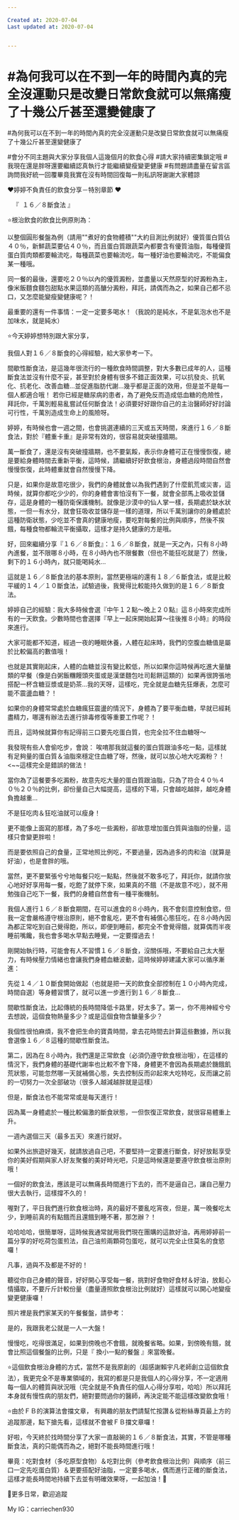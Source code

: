 ```yaml
---

Created at: 2020-07-04
Last updated at: 2020-07-04


---
```


# #為何我可以在不到一年的時間內真的完全沒運動只是改變日常飲食就可以無痛瘦了十幾公斤甚至還變健康了


#為何我可以在不到一年的時間內真的完全沒運動只是改變日常飲食就可以無痛瘦了十幾公斤甚至還變健康了

#會分不同主題與大家分享我個人這幾個月的飲食心得
#請大家持續密集鎖定哦
#我現在還是胖呀還要繼續認真執行才能繼續變瘦變更健康
#有問題請盡量在留言區詢問我好統一回覆畢竟我實在沒有時間回復每一則私訊呀謝謝大家體諒

❤️婷婷不負責任的飲食分享－特別章節 ❤️

   『  １６／８斷食法 』

⭐️根治飲食的飲食比例原則為：

以整個圓形餐盤為例（請用""煮好的食物體積""大約目測比例就好）優質蛋白質佔４０％，新鮮蔬菜要佔４０％，而且蛋白質跟蔬菜內都要含有優質油脂，每種優質蛋白質肉類都要輪流吃，每種蔬菜也要輪流吃，每一種好油也要輪流吃，不能偏食某一種哦。

同一餐的最後，還要吃２０％以內的優質澱粉，並盡量以天然原型的好澱粉為主，像米飯麵食麵包甜點水果這類的高醣分澱粉，拜託，請偶而為之，如果自己都不忌口，又怎麼能變瘦變健康呢？！

最重要的還有一件事情：一定一定要多喝水！（我說的是純水，不是氣泡水也不是加味水，就是純水）

⭐️今天婷婷想特別跟大家分享，

我個人對１６／８斷食的心得經驗，給大家參考一下。

間歇性斷食法，是這幾年很流行的一種飲食時間調整，對大多數已成年的人，這種斷食法並沒有什麼不妥，甚至對於身體有很多不錯正面效果，可以抗發炎、抗氧化、抗老化、改善血糖…並促進脂肪代謝...幾乎都是正面的效用，但是並不是每一個人都適合哦！
若你已經是糖尿病的患者，為了避免反而造成低血糖的危險性，拜託你，千萬別輕易亂嘗試任何斷食法！必須要好好跟你自己的主治醫師好好討論可行性，千萬別造成生命上的風險呀。

婷婷，有時候也會一週之間，也會挑選連續的三天或五天時間，來進行１６／８斷食法，對於『體重卡重』是非常有效的，很容易就突破撞牆期。

萬一斷食了，還是沒有突破撞牆期，也不要氣餒，表示你身體可正在慢慢恢復，總是要給身體時間去重新平衡，這時候，請繼續好好飲食根治，身體過段時間自然會慢慢恢復，此時體重就會自然慢慢下降。

只是，如果你是故意吃很少，我們的身體就會以為我們遇到了什麼飢荒或災害，這時候，就算你都吃少少的，你的身體會害怕沒有下一餐，就會全部馬上吸收並儲存，這是身體的一種防衛保護機制。就像是沙漠中的仙人掌一樣，長期處於缺水狀態，一但一有水分，就會狂吸收並儲存是一樣的道理，所以千萬別讓你的身體處於這種防衛狀態，少吃並不會真的健康地瘦，要吃對每餐的比例與順序，然後不挨餓，每種食物都輪流平衡攝取，這樣才是持久健康的方是哦。

好，回來繼續分享『１６／８斷食』：１６／８斷食，就是一天之內，只有８小時內進餐，並不限哪８小時，在８小時內也不限餐數（但也不能狂吃就是了）然後，剩下的１６小時內，就只能喝純水...

這就是１６／８斷食法的基本原則，當然更極端的還有１８／６斷食法，或是比較平緩的１４／１０斷食法，試驗過後，我覺得比較能持久做到的是１６／８斷食法。

婷婷自己的經驗：我大多時候會選『中午１２點～晚上２０點』這８小時來完成所有的一天飲食。少數時間也會選擇『早上一起床開始起算～往後推８小時』的時段來進行。

大家可能都不知道，經過一夜的睡眠休養，人體在起床時，我們的空腹血糖值是屬於比較偏高的數值哦！

也就是其實剛起床，人體的血糖並沒有變比較低，所以如果你這時候再吃進大量醣類的早餐（像是白粥飯糰饅頭夾蛋或是漢堡麵包吐司鬆餅這類的）如果再很誇張地搭配一杯含糖豆漿或是奶茶...我的天呀，這樣吃，完全就是血糖先狂爆表，怎麼可能不震盪血糖？！

如果你的身體常常處於血糖瘋狂震盪的情況下，身體為了要平衡血糖，早就已經耗盡精力，哪還有辦法去進行排毒修復等重要工作呢？！

而且，這時候就算你有記得前三口要先吃蛋白質，也完全拉不住血糖呀～

我發現有些人會偷吃步，會說：
唉唷那我就這餐的蛋白質跟油多吃一點，這樣就有足夠量的蛋白質＆油脂來穩定住血糖了呀，然後，就可以放心地大吃澱粉？！<~~這樣完全是錯誤的做法！

當你為了這餐要多吃澱粉，故意先吃大量的蛋白質跟油脂，只為了符合４０％４０％２０％的比例，卻份量自己大幅提高，這樣的下場，只會越吃越胖，越吃身體負擔越重...

不是狂吃肉＆狂吃油就可以瘦身！

更不能像上面寫的那樣，為了多吃一些澱粉，卻故意增加蛋白質與油脂的份量，這樣只會變更胖啦！

而是要依照自己的食量，正常地照比例吃，不要過量，因為過多的肉和油（就算是好油），也是會胖的哦。

當然，更不要緊張兮兮地每餐只吃一點點，然後就不敢多吃了，拜託你，就請你放心地好好享用每一餐，吃飽了就停下來，如果真的不餓（不是故意不吃），就不用勉強自己吃下一餐，我們的身體自然會有一種平衡機制。

我個人進行１６／８斷食期間，在可以進食的８小時內，我不會刻意控制食慾，但我一定會嚴格遵守根治原則，絕不會亂吃，更不會有補償心態狂吃，在８小時內因為都正常吃到自己覺得飽，所以，即便到睡前，都完全不會覺得餓，就算偶而半夜睡前嘴饞，我也會多喝水早點去睡覺，一定要撐過去！

剛開始執行時，可能會有人不習慣１６／８斷食，沒關係哦，不要給自己太大壓力，有時候壓力情緒也會讓我們身體血糖波動，這時候婷婷建議大家可以循序漸進：

先從１４／１０斷食開始做起（也就是把一天的飲食全部控制在１０小時內完成，時間自選）等身體習慣了，就可以進一步進行到１６／８斷食...

間歇性斷食法，比起傳統的長時間降低卡路里，好太多了。第一，你不用神經兮兮去想說，這個食物熱量多少？或是這個食物含醣量多少？

我個性很怕麻煩，我不會把生命的寶貴時間，拿去花時間去計算這些數據，所以我會選像１６／８這種的間歇性斷食法。

第二，因為在８小時內，我們還是正常飲食（必須仍遵守飲食根治哦），在這樣的情況下，我們身體的基礎代謝率也比較不會下降，身體更不會因為長期處於饑餓飢荒狀態，可能忽然哪一天就補償心態，失去控制反而卯起來大吃特吃，反而讓之前的一切努力一次全部破功（很多人越減越胖就是這樣）

但是，斷食法也不能常常或是每天進行！

因為萬一身體處於一種比較偏激的斷食狀態，一但恢復正常飲食，就很容易體重上升。

一週內選個三天（最多五天）來進行就好。

如果外出旅遊好幾天，就請放過自己吧，不要堅持一定要進行斷食，好好放鬆享受你的美好假期與家人好友聚餐的美好時光吧，只是這時候還是要遵守飲食根治原則哦！

一個好的飲食法，應該是可以無痛長時間進行下去的，而不是逼自己，讓自己壓力很大去執行，這樣撐不久的！

喔對了，平日我們進行飲食根治時，真的最好不要亂吃宵夜，但是，萬一晚餐吃太少，到睡前真的有點餓而且還餓到睡不著，那怎辦？！

哈哈哈哈，很簡單呀，這時候我通常就用我們現在團購的這款好油，再用婷婷前一篇分享的好吃荷包蛋煎法，自己油煎兩顆荷包蛋吃，就可以完全止住莫名的食慾囉！

凡事，過與不及都是不好的！

聽從你自己身體的聲音，好好開心享受每一餐，挑對好食物好食材＆好油，放鬆心情攝取，不要斤斤計較份量（盡量遵照飲食根治比例就好）這樣就可以開心地變瘦變更健康囉！

照片裡是我們家某天的午餐餐盤，請參考：

是的，我跟我老公就是一人一大盤！

慢慢吃，吃得很滿足，如果到傍晚也不會餓，就晚餐省略。如果，到傍晚有餓，就會比照這個餐盤的比例，只是『 換小一點的餐盤 』來當晚餐。

⭐️這個飲食根治身體的方式，當然不是我原創的（超感謝賴宇凡老師創立這個飲食法），我更完全不是專業領域的，我寫的都是只是我個人的心得分享，不一定適用每一個人的體質與狀況哦（完全就是不負責任的個人心得分享啦，哈哈）所以拜託本身就有慢性病的朋友們，絕對要問過你的醫師，再決定能不能這樣改變飲食哦！

⭐️由於ＦＢ的演算法會擋文章， 有興趣的朋友們請幫忙按讚＆從粉絲專頁最上方的追蹤那邊，點下搶先看，這樣就不會被ＦＢ擋文章囉！

好啦，今天終於找時間分享了大家一直敲碗的１６／８斷食法，其實，不管是哪種斷食法，真的只能偶而為之，絕對不能長時間進行哦！

畢竟：吃對食材（多吃原型食物）＆吃對比例（參考飲食根治比例）與順序（前三口一定先吃蛋白質）＆更要搭配好油脂，一定要多喝水，偶而進行正確的斷食法，這樣才能長時間地持續下去並有明確效果呀，一起加油！💪

💙更多日常，歡迎追蹤

My IG：carriechen930

